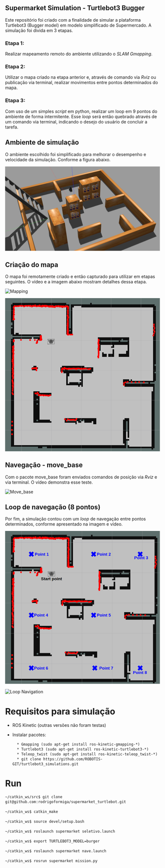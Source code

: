 ## Supermarket Simulation - Turtlebot3 Bugger

Este repositório foi criado com a finalidade de simular a plataforma Turtlebot3 (Bugger model) em modelo simplificado de Supermercado. A simulação foi divida em 3 etapas.
### Etapa 1:
Realizar mapeamento remoto do ambiente utilizando o *SLAM Gmapping*.

### Etapa 2:
Utilizar o mapa criado na etapa anterior e, através de comando via *Rviz* ou publicação via terminal, realizar movimentos entre pontos determinados do mapa.

### Etapa 3:
Com uso de um simples *script* em python, realizar um loop em 9 pontos do ambiente de forma intermitente. Esse *loop* será então quebrado através de um comando via terminal, indicando o desejo do usuário de concluir a tarefa.

## Ambiente de simulação
O ambiente escolhido foi simplificado para melhorar o desempenho e velocidade da simulação. Conforme a figura abaixo.

![World](https://github.com/rodrigoformiga/supermarket_turtlebot/blob/main/images/world.png)

## Criação do mapa

O mapa foi remotamente criado e então capturado para utilizar em etapas seguintes. O vídeo e a imagem abaixo mostram detalhes dessa etapa.

![Mapping](https://github.com/rodrigoformiga/supermarket_turtlebot/blob/main/images/etapa1.gif)

![Map](https://github.com/rodrigoformiga/supermarket_turtlebot/blob/main/images/map.png)

## Navegação - move_base

Com o pacote move_base foram enviados comandos de posição via *Rviz* e via terminal. O vídeo demonstra esse teste.

![Move_base](https://github.com/rodrigoformiga/supermarket_turtlebot/blob/main/images/etapa2.gif)

## Loop de navegação (8 pontos)

Por fim, a simulação contou com um *loop* de navegação entre pontos determinados, conforme apresentado na imagem e vídeo.

![Points](https://github.com/rodrigoformiga/supermarket_turtlebot/blob/main/images/points_map.png)

![Loop Navigation](https://github.com/rodrigoformiga/supermarket_turtlebot/blob/main/images/etapa3.gif)


# Requisitos para simulação
* ROS Kinetic (outras versões não foram testas) 
* Instalar pacotes:

        * Gmapping (sudo apt-get install ros-kinetic-gmapping-*)
        * Turtlebot3 (sudo apt-get install ros-kinetic-turtlebot3-*)
        * Teleop_twist (sudo apt-get install ros-kinetic-teleop_twist-*)
        * git clone https://github.com/ROBOTIS-GIT/turtlebot3_simulations.git

# Run 
    ~/catkin_ws/src$ git clone git@github.com:rodrigoformiga/supermarket_turtlebot.git

    ~/catkin_ws$ catkin_make 

    ~/catkin_ws$ source devel/setup.bash

    ~/catkin_ws$ roslaunch supermarket seletivo.launch

    ~/catkin_ws$ export TURTLEBOT3_MODEL=burger

    ~/catkin_ws$ roslaunch supermarket nave.launch

    ~/catkin_ws$ rosrun supermarket mission.py